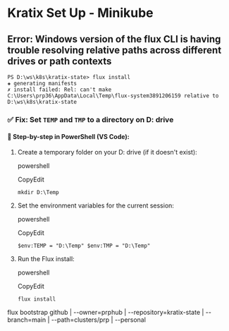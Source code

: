 # Kratix Set Up - Minikube

## Error: Windows version of the flux CLI is having trouble resolving relative paths across different drives or path contexts
```
PS D:\ws\k8s\kratix-state> flux install
✚ generating manifests
✗ install failed: Rel: can't make C:\Users\prp36\AppData\Local\Temp\flux-system3891206159 relative to D:\ws\k8s\kratix-state
```

### ✅ Fix: Set `TEMP` and `TMP` to a directory on D: drive

#### 📌 Step-by-step in PowerShell (VS Code):

1.  Create a temporary folder on your D: drive (if it doesn't exist):
    
    powershell
    
    CopyEdit
    
    `mkdir D:\Temp`
    
2.  Set the environment variables for the current session:
    
    powershell
    
    CopyEdit
    
    `$env:TEMP = "D:\Temp" $env:TMP = "D:\Temp"`
    
3.  Run the Flux install:
    
    powershell
    
    CopyEdit
    
    `flux install`

flux bootstrap github |
  --owner=prphub |
  --repository=kratix-state |
  --branch=main |
  --path=clusters/prp |
  --personal
